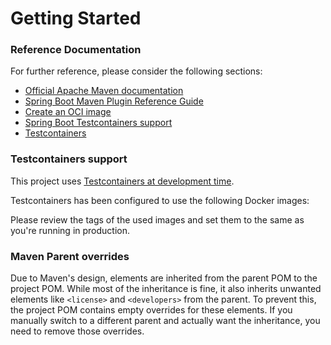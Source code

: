 # Getting Started

### Reference Documentation

For further reference, please consider the following sections:

* [Official Apache Maven documentation](https://maven.apache.org/guides/index.html)
* [Spring Boot Maven Plugin Reference Guide](https://docs.spring.io/spring-boot/3.3.2/maven-plugin)
* [Create an OCI image](https://docs.spring.io/spring-boot/3.3.2/maven-plugin/build-image.html)
* [Spring Boot Testcontainers support](https://docs.spring.io/spring-boot/3.3.2/reference/testing/testcontainers.html#testing.testcontainers)
* [Testcontainers](https://java.testcontainers.org/)

### Testcontainers support

This project
uses [Testcontainers at development time](https://docs.spring.io/spring-boot/3.3.2/reference/features/dev-services.html#features.dev-services.testcontainers).

Testcontainers has been configured to use the following Docker images:

Please review the tags of the used images and set them to the same as you're running in production.

### Maven Parent overrides

Due to Maven's design, elements are inherited from the parent POM to the project POM.
While most of the inheritance is fine, it also inherits unwanted elements like `<license>` and `<developers>` from the
parent.
To prevent this, the project POM contains empty overrides for these elements.
If you manually switch to a different parent and actually want the inheritance, you need to remove those overrides.


